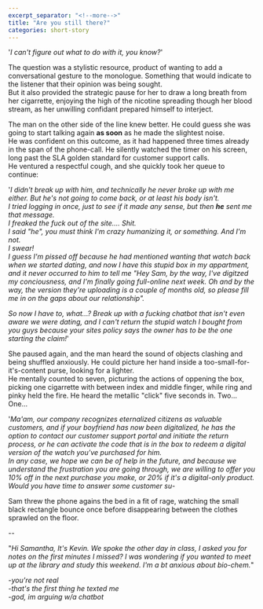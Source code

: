 ```yaml
---
excerpt_separator: "<!--more-->"
title: "Are you still there?"
categories: short-story
---
```


 '_I can't figure out what to do with it, you know?_'

The question was a stylistic resource, product of wanting to add a conversational gesture to the monologue. Something that would indicate to the listener that their opinion was being sought.<br>
But it also provided the strategic pause for her to draw a long breath from her cigarrette, enjoying the high of the nicotine spreading though her blood stream, as her unwilling confidant prepared himself to interject.

The man on the other side of the line knew better. He could guess she was going to start talking again **as soon** as he made the slightest noise. <br>
He was confident on this outcome, as it had happened three times already in the span of the phone-call. He silently watched the timer on his screen, long past the SLA golden standard for customer support calls.  
He ventured a respectful cough, and she quickly took her queue to continue:

'_I didn't break up with him, and technically he never broke up with me either. But he's not going to come back, or at least his body isn't._<br>
_I tried logging in once, just to see if it made any sense, but then **he** sent me that message._<br>
_I freaked the fuck out of the site.... Shit._<br>
_I said "he", you must think I'm crazy humanizing it, or something.  And I'm not._<br>
_I swear!<br>
I guess I'm pissed off because he had mentioned wanting that watch back when we started dating, and now I have this stupid box in my appartment, and it never occurred to him to tell me "Hey Sam, by the way, I've digitzed my conciousness, and I'm finally going full-online next week. Oh and by the way, the version they're uploading is a couple of months old, so please fill me in on the gaps about our relationship"._<br>

_So now I have to, what...? Break up with a fucking chatbot that isn't even aware we were dating, and I can't return the stupid watch I bought from you guys because your sites policy says the owner has to be the one starting the claim!_'

She paused again, and the man heard the sound of objects clashing and being shuffled anxiously. He could picture her hand inside a too-small-for-it's-content purse, looking for a lighter.<br>
He mentally counted to seven, picturing the actions of oppening the box, picking one cigarrette with between index and middle finger, while ring and pinky held the fire. He heard the metallic "click" five seconds in. Two... One...

'_Ma'am, our company recognizes eternalized citizens as valuable customers, and if your boyfriend has now been digitalized, he has the option to contact our customer support portal and initiate the return process, or he can activate the code that is in the box to redeem a digital version of the watch you've purchased for him._<br>
_In any case, we hope we can be of help in the future, and because we understand the frustration you are going through, we are willing to offer you 10% off in the next purchase you make, or 20% if it's a digital-only product._<br>
_Would you have time to answer some customer su_-

Sam threw the phone agains the bed in a fit of rage, watching the small black rectangle bounce once before disappearing between the clothes sprawled on the floor.

--

"_Hi Samantha, It's Kevin. We spoke the other day in class, I asked you for notes on the first minutes I missed? I was wondering if you wanted to meet up at the library and study this weekend. I'm a bt anxious about bio-chem._"

-_you're not real_<br>
-_that's the first thing he texted me_<br>
-_god, im arguing w/a chatbot_
